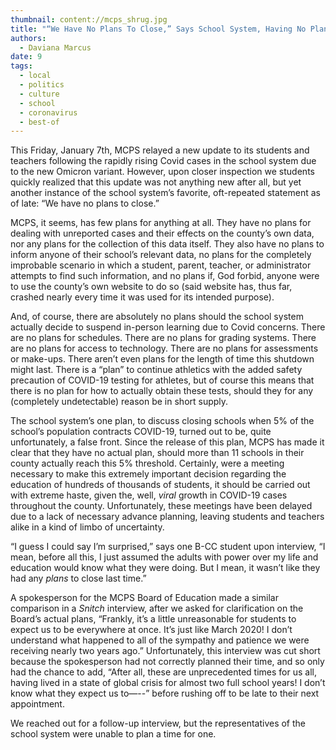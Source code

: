 ```yaml
---
thumbnail: content://mcps_shrug.jpg
title: "“We Have No Plans To Close,” Says School System, Having No Plans At All"
authors:
  - Daviana Marcus
date: 9
tags:
  - local
  - politics
  - culture
  - school
  - coronavirus
  - best-of
---
```


This Friday, January 7th, MCPS relayed a new update to its students and teachers following the rapidly rising Covid cases in the school system due to the new Omicron variant. However, upon closer inspection we students quickly realized that this update was not anything new after all, but yet another instance of the school system’s favorite, oft-repeated statement as of late: “We have no plans to close.”

MCPS, it seems, has few plans for anything at all. They have no plans for dealing with unreported cases and their effects on the county’s own data, nor any plans for the collection of this data itself. They also have no plans to inform anyone of their school’s relevant data, no plans for the completely improbable scenario in which a student, parent, teacher, or administrator attempts to find such information, and no plans if, God forbid, anyone were to use the county’s own website to do so (said website has, thus far, crashed nearly every time it was used for its intended purpose).

And, of course, there are absolutely no plans should the school system actually decide to suspend in-person learning due to Covid concerns. There are no plans for schedules. There are no plans for grading systems. There are no plans for access to technology. There are no plans for assessments or make-ups. There aren’t even plans for the length of time this shutdown might last. There is a “plan” to continue athletics with the added safety precaution of COVID-19 testing for athletes, but of course this means that there is no plan for how to actually obtain these tests, should they for any (completely undetectable) reason be in short supply.

The school system’s one plan, to discuss closing schools when 5% of the school’s population contracts COVID-19, turned out to be, quite unfortunately, a false front. Since the release of this plan, MCPS has made it clear that they have no actual plan, should more than 11 schools in their county actually reach this 5% threshold. Certainly, were a meeting necessary to make this extremely important decision regarding the education of hundreds of thousands of students, it should be carried out with extreme haste, given the, well, *viral* growth in COVID-19 cases throughout the county. Unfortunately, these meetings have been delayed due to a lack of necessary advance planning, leaving students and teachers alike in a kind of limbo of uncertainty.

“I guess I could say I’m surprised,” says one B-CC student upon interview, “I mean, before all this, I just assumed the adults with power over my life and education would know what they were doing. But I mean, it wasn’t like they had any *plans* to close last time.”

A spokesperson for the MCPS Board of Education made a similar comparison in a *Snitch* interview, after we asked for clarification on the Board’s actual plans, “Frankly, it’s a little unreasonable for students to expect us to be everywhere at once. It’s just like March 2020! I don’t understand what happened to all of the sympathy and patience we were receiving nearly two years ago.” Unfortunately, this interview was cut short because the spokesperson had not correctly planned their time, and so only had the chance to add, “After all, these are unprecedented times for us all, having lived in a state of global crisis for almost two full school years! I don’t know what they expect us to—--” before rushing off to be late to their next appointment. 

We reached out for a follow-up interview, but the representatives of the school system were unable to plan a time for one.
